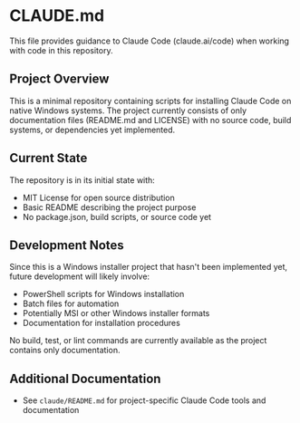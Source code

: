 # CLAUDE.md

This file provides guidance to Claude Code (claude.ai/code) when working with code in this repository.

## Project Overview

This is a minimal repository containing scripts for installing Claude Code on native Windows systems. The project currently consists of only documentation files (README.md and LICENSE) with no source code, build systems, or dependencies yet implemented.

## Current State

The repository is in its initial state with:
- MIT License for open source distribution
- Basic README describing the project purpose
- No package.json, build scripts, or source code yet

## Development Notes

Since this is a Windows installer project that hasn't been implemented yet, future development will likely involve:
- PowerShell scripts for Windows installation
- Batch files for automation
- Potentially MSI or other Windows installer formats
- Documentation for installation procedures

No build, test, or lint commands are currently available as the project contains only documentation.

## Additional Documentation

- See `claude/README.md` for project-specific Claude Code tools and documentation